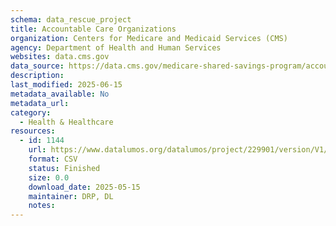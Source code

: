 ```yaml
---
schema: data_rescue_project 
title: Accountable Care Organizations
organization: Centers for Medicare and Medicaid Services (CMS)
agency: Department of Health and Human Services
websites: data.cms.gov
data_source: https://data.cms.gov/medicare-shared-savings-program/accountable-care-organizations
description: 
last_modified: 2025-06-15
metadata_available: No
metadata_url: 
category:
  - Health & Healthcare 
resources:
  - id: 1144
    url: https://www.datalumos.org/datalumos/project/229901/version/V1/view
    format: CSV
    status: Finished
    size: 0.0
    download_date: 2025-05-15
    maintainer: DRP, DL
    notes: 
---
```


